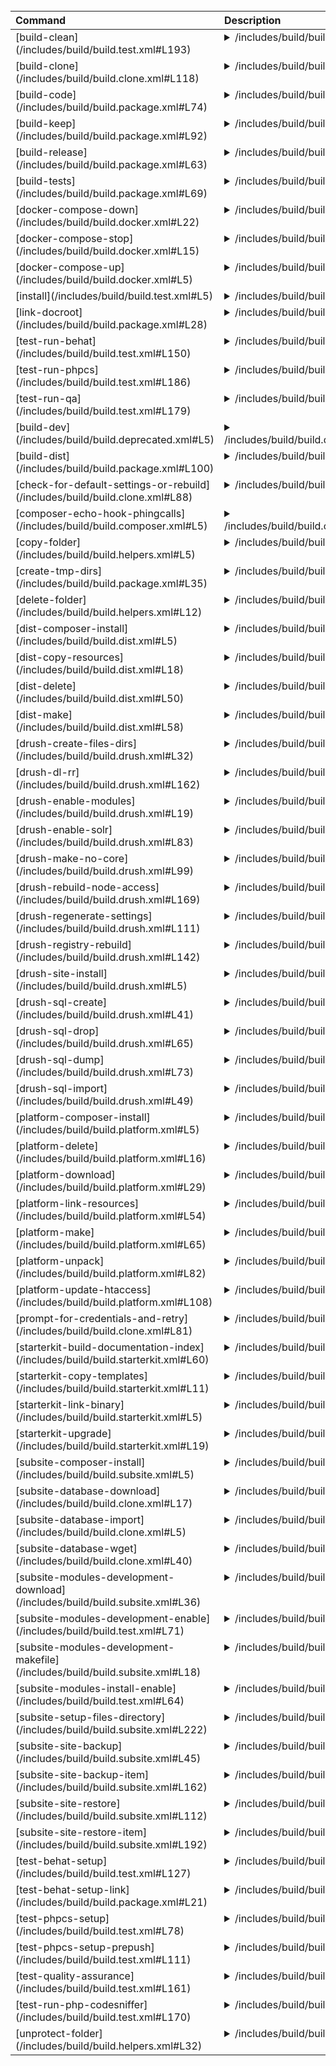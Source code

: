 <big><table><thead><tr align="left" valign="top"><th>Command</th><th>Description</th></tr></thead><tbody>
<tr align="left" valign="top">
<td> [build-clean](/includes/build/build.test.xml#L193) </td>
<td><details><summary>/includes/build/build.test.xml</summary>

> - TODO

</details></td></tr>
<tr align="left" valign="top">
<td> [build-clone](/includes/build/build.clone.xml#L118) </td>
<td><details><summary>/includes/build/build.clone.xml</summary>

> - TODO

</details></td></tr>
<tr align="left" valign="top">
<td> [build-code](/includes/build/build.package.xml#L74) </td>
<td><details><summary>/includes/build/build.package.xml</summary>

> - TODO

</details></td></tr>
<tr align="left" valign="top">
<td> [build-keep](/includes/build/build.package.xml#L92) </td>
<td><details><summary>/includes/build/build.package.xml</summary>

> - TODO

</details></td></tr>
<tr align="left" valign="top">
<td> [build-release](/includes/build/build.package.xml#L63) </td>
<td><details><summary>/includes/build/build.package.xml</summary>

> - TODO

</details></td></tr>
<tr align="left" valign="top">
<td> [build-tests](/includes/build/build.package.xml#L69) </td>
<td><details><summary>/includes/build/build.package.xml</summary>

> - TODO

</details></td></tr>
<tr align="left" valign="top">
<td> [docker-compose-down](/includes/build/build.docker.xml#L22) </td>
<td><details><summary>/includes/build/build.docker.xml</summary>

> - TODO

</details></td></tr>
<tr align="left" valign="top">
<td> [docker-compose-stop](/includes/build/build.docker.xml#L15) </td>
<td><details><summary>/includes/build/build.docker.xml</summary>

> - TODO

</details></td></tr>
<tr align="left" valign="top">
<td> [docker-compose-up](/includes/build/build.docker.xml#L5) </td>
<td><details><summary>/includes/build/build.docker.xml</summary>

> - TODO

</details></td></tr>
<tr align="left" valign="top">
<td> [install](/includes/build/build.test.xml#L5) </td>
<td><details><summary>/includes/build/build.test.xml</summary>

> - TODO

</details></td></tr>
<tr align="left" valign="top">
<td> [link-docroot](/includes/build/build.package.xml#L28) </td>
<td><details><summary>/includes/build/build.package.xml</summary>

> - TODO

</details></td></tr>
<tr align="left" valign="top">
<td> [test-run-behat](/includes/build/build.test.xml#L150) </td>
<td><details><summary>/includes/build/build.test.xml</summary>

> - TODO

</details></td></tr>
<tr align="left" valign="top">
<td> [test-run-phpcs](/includes/build/build.test.xml#L186) </td>
<td><details><summary>/includes/build/build.test.xml</summary>

> - TODO

</details></td></tr>
<tr align="left" valign="top">
<td> [test-run-qa](/includes/build/build.test.xml#L179) </td>
<td><details><summary>/includes/build/build.test.xml</summary>

> - TODO

</details></td></tr>
<tr align="left" valign="top">
<td> [build-dev](/includes/build/build.deprecated.xml#L5) </td>
<td><details><summary>/includes/build/build.deprecated.xml</summary>

> - TODO

</details></td></tr>
<tr align="left" valign="top">
<td> [build-dist](/includes/build/build.package.xml#L100) </td>
<td><details><summary>/includes/build/build.package.xml</summary>

> - TODO

</details></td></tr>
<tr align="left" valign="top">
<td> [check-for-default-settings-or-rebuild](/includes/build/build.clone.xml#L88) </td>
<td><details><summary>/includes/build/build.clone.xml</summary>

> - TODO

</details></td></tr>
<tr align="left" valign="top">
<td> [composer-echo-hook-phingcalls](/includes/build/build.composer.xml#L5) </td>
<td><details><summary>/includes/build/build.composer.xml</summary>

> - TODO

</details></td></tr>
<tr align="left" valign="top">
<td> [copy-folder](/includes/build/build.helpers.xml#L5) </td>
<td><details><summary>/includes/build/build.helpers.xml</summary>

> - TODO

</details></td></tr>
<tr align="left" valign="top">
<td> [create-tmp-dirs](/includes/build/build.package.xml#L35) </td>
<td><details><summary>/includes/build/build.package.xml</summary>

> - TODO

</details></td></tr>
<tr align="left" valign="top">
<td> [delete-folder](/includes/build/build.helpers.xml#L12) </td>
<td><details><summary>/includes/build/build.helpers.xml</summary>

> - TODO

</details></td></tr>
<tr align="left" valign="top">
<td> [dist-composer-install](/includes/build/build.dist.xml#L5) </td>
<td><details><summary>/includes/build/build.dist.xml</summary>

> - TODO

</details></td></tr>
<tr align="left" valign="top">
<td> [dist-copy-resources](/includes/build/build.dist.xml#L18) </td>
<td><details><summary>/includes/build/build.dist.xml</summary>

> - TODO

</details></td></tr>
<tr align="left" valign="top">
<td> [dist-delete](/includes/build/build.dist.xml#L50) </td>
<td><details><summary>/includes/build/build.dist.xml</summary>

> - TODO

</details></td></tr>
<tr align="left" valign="top">
<td> [dist-make](/includes/build/build.dist.xml#L58) </td>
<td><details><summary>/includes/build/build.dist.xml</summary>

> - TODO

</details></td></tr>
<tr align="left" valign="top">
<td> [drush-create-files-dirs](/includes/build/build.drush.xml#L32) </td>
<td><details><summary>/includes/build/build.drush.xml</summary>

> - TODO

</details></td></tr>
<tr align="left" valign="top">
<td> [drush-dl-rr](/includes/build/build.drush.xml#L162) </td>
<td><details><summary>/includes/build/build.drush.xml</summary>

> - TODO

</details></td></tr>
<tr align="left" valign="top">
<td> [drush-enable-modules](/includes/build/build.drush.xml#L19) </td>
<td><details><summary>/includes/build/build.drush.xml</summary>

> - TODO

</details></td></tr>
<tr align="left" valign="top">
<td> [drush-enable-solr](/includes/build/build.drush.xml#L83) </td>
<td><details><summary>/includes/build/build.drush.xml</summary>

> - TODO

</details></td></tr>
<tr align="left" valign="top">
<td> [drush-make-no-core](/includes/build/build.drush.xml#L99) </td>
<td><details><summary>/includes/build/build.drush.xml</summary>

> - TODO

</details></td></tr>
<tr align="left" valign="top">
<td> [drush-rebuild-node-access](/includes/build/build.drush.xml#L169) </td>
<td><details><summary>/includes/build/build.drush.xml</summary>

> - TODO

</details></td></tr>
<tr align="left" valign="top">
<td> [drush-regenerate-settings](/includes/build/build.drush.xml#L111) </td>
<td><details><summary>/includes/build/build.drush.xml</summary>

> - TODO

</details></td></tr>
<tr align="left" valign="top">
<td> [drush-registry-rebuild](/includes/build/build.drush.xml#L142) </td>
<td><details><summary>/includes/build/build.drush.xml</summary>

> - TODO

</details></td></tr>
<tr align="left" valign="top">
<td> [drush-site-install](/includes/build/build.drush.xml#L5) </td>
<td><details><summary>/includes/build/build.drush.xml</summary>

> - TODO

</details></td></tr>
<tr align="left" valign="top">
<td> [drush-sql-create](/includes/build/build.drush.xml#L41) </td>
<td><details><summary>/includes/build/build.drush.xml</summary>

> - TODO

</details></td></tr>
<tr align="left" valign="top">
<td> [drush-sql-drop](/includes/build/build.drush.xml#L65) </td>
<td><details><summary>/includes/build/build.drush.xml</summary>

> - TODO

</details></td></tr>
<tr align="left" valign="top">
<td> [drush-sql-dump](/includes/build/build.drush.xml#L73) </td>
<td><details><summary>/includes/build/build.drush.xml</summary>

> - TODO

</details></td></tr>
<tr align="left" valign="top">
<td> [drush-sql-import](/includes/build/build.drush.xml#L49) </td>
<td><details><summary>/includes/build/build.drush.xml</summary>

> - TODO

</details></td></tr>
<tr align="left" valign="top">
<td> [platform-composer-install](/includes/build/build.platform.xml#L5) </td>
<td><details><summary>/includes/build/build.platform.xml</summary>

> - TODO

</details></td></tr>
<tr align="left" valign="top">
<td> [platform-delete](/includes/build/build.platform.xml#L16) </td>
<td><details><summary>/includes/build/build.platform.xml</summary>

> - TODO

</details></td></tr>
<tr align="left" valign="top">
<td> [platform-download](/includes/build/build.platform.xml#L29) </td>
<td><details><summary>/includes/build/build.platform.xml</summary>

> - TODO

</details></td></tr>
<tr align="left" valign="top">
<td> [platform-link-resources](/includes/build/build.platform.xml#L54) </td>
<td><details><summary>/includes/build/build.platform.xml</summary>

> - TODO

</details></td></tr>
<tr align="left" valign="top">
<td> [platform-make](/includes/build/build.platform.xml#L65) </td>
<td><details><summary>/includes/build/build.platform.xml</summary>

> - TODO

</details></td></tr>
<tr align="left" valign="top">
<td> [platform-unpack](/includes/build/build.platform.xml#L82) </td>
<td><details><summary>/includes/build/build.platform.xml</summary>

> - TODO

</details></td></tr>
<tr align="left" valign="top">
<td> [platform-update-htaccess](/includes/build/build.platform.xml#L108) </td>
<td><details><summary>/includes/build/build.platform.xml</summary>

> - TODO

</details></td></tr>
<tr align="left" valign="top">
<td> [prompt-for-credentials-and-retry](/includes/build/build.clone.xml#L81) </td>
<td><details><summary>/includes/build/build.clone.xml</summary>

> - TODO

</details></td></tr>
<tr align="left" valign="top">
<td> [starterkit-build-documentation-index](/includes/build/build.starterkit.xml#L60) </td>
<td><details><summary>/includes/build/build.starterkit.xml</summary>

> - TODO

</details></td></tr>
<tr align="left" valign="top">
<td> [starterkit-copy-templates](/includes/build/build.starterkit.xml#L11) </td>
<td><details><summary>/includes/build/build.starterkit.xml</summary>

> - TODO

</details></td></tr>
<tr align="left" valign="top">
<td> [starterkit-link-binary](/includes/build/build.starterkit.xml#L5) </td>
<td><details><summary>/includes/build/build.starterkit.xml</summary>

> - TODO

</details></td></tr>
<tr align="left" valign="top">
<td> [starterkit-upgrade](/includes/build/build.starterkit.xml#L19) </td>
<td><details><summary>/includes/build/build.starterkit.xml</summary>

> - TODO

</details></td></tr>
<tr align="left" valign="top">
<td> [subsite-composer-install](/includes/build/build.subsite.xml#L5) </td>
<td><details><summary>/includes/build/build.subsite.xml</summary>

> - TODO

</details></td></tr>
<tr align="left" valign="top">
<td> [subsite-database-download](/includes/build/build.clone.xml#L17) </td>
<td><details><summary>/includes/build/build.clone.xml</summary>

> - TODO

</details></td></tr>
<tr align="left" valign="top">
<td> [subsite-database-import](/includes/build/build.clone.xml#L5) </td>
<td><details><summary>/includes/build/build.clone.xml</summary>

> - TODO

</details></td></tr>
<tr align="left" valign="top">
<td> [subsite-database-wget](/includes/build/build.clone.xml#L40) </td>
<td><details><summary>/includes/build/build.clone.xml</summary>

> - TODO

</details></td></tr>
<tr align="left" valign="top">
<td> [subsite-modules-development-download](/includes/build/build.subsite.xml#L36) </td>
<td><details><summary>/includes/build/build.subsite.xml</summary>

> - TODO

</details></td></tr>
<tr align="left" valign="top">
<td> [subsite-modules-development-enable](/includes/build/build.test.xml#L71) </td>
<td><details><summary>/includes/build/build.test.xml</summary>

> - TODO

</details></td></tr>
<tr align="left" valign="top">
<td> [subsite-modules-development-makefile](/includes/build/build.subsite.xml#L18) </td>
<td><details><summary>/includes/build/build.subsite.xml</summary>

> - TODO

</details></td></tr>
<tr align="left" valign="top">
<td> [subsite-modules-install-enable](/includes/build/build.test.xml#L64) </td>
<td><details><summary>/includes/build/build.test.xml</summary>

> - TODO

</details></td></tr>
<tr align="left" valign="top">
<td> [subsite-setup-files-directory](/includes/build/build.subsite.xml#L222) </td>
<td><details><summary>/includes/build/build.subsite.xml</summary>

> - TODO

</details></td></tr>
<tr align="left" valign="top">
<td> [subsite-site-backup](/includes/build/build.subsite.xml#L45) </td>
<td><details><summary>/includes/build/build.subsite.xml</summary>

> - TODO

</details></td></tr>
<tr align="left" valign="top">
<td> [subsite-site-backup-item](/includes/build/build.subsite.xml#L162) </td>
<td><details><summary>/includes/build/build.subsite.xml</summary>

> - TODO

</details></td></tr>
<tr align="left" valign="top">
<td> [subsite-site-restore](/includes/build/build.subsite.xml#L112) </td>
<td><details><summary>/includes/build/build.subsite.xml</summary>

> - TODO

</details></td></tr>
<tr align="left" valign="top">
<td> [subsite-site-restore-item](/includes/build/build.subsite.xml#L192) </td>
<td><details><summary>/includes/build/build.subsite.xml</summary>

> - TODO

</details></td></tr>
<tr align="left" valign="top">
<td> [test-behat-setup](/includes/build/build.test.xml#L127) </td>
<td><details><summary>/includes/build/build.test.xml</summary>

> - TODO

</details></td></tr>
<tr align="left" valign="top">
<td> [test-behat-setup-link](/includes/build/build.package.xml#L21) </td>
<td><details><summary>/includes/build/build.package.xml</summary>

> - TODO

</details></td></tr>
<tr align="left" valign="top">
<td> [test-phpcs-setup](/includes/build/build.test.xml#L78) </td>
<td><details><summary>/includes/build/build.test.xml</summary>

> - TODO

</details></td></tr>
<tr align="left" valign="top">
<td> [test-phpcs-setup-prepush](/includes/build/build.test.xml#L111) </td>
<td><details><summary>/includes/build/build.test.xml</summary>

> - TODO

</details></td></tr>
<tr align="left" valign="top">
<td> [test-quality-assurance](/includes/build/build.test.xml#L161) </td>
<td><details><summary>/includes/build/build.test.xml</summary>

> - TODO

</details></td></tr>
<tr align="left" valign="top">
<td> [test-run-php-codesniffer](/includes/build/build.test.xml#L170) </td>
<td><details><summary>/includes/build/build.test.xml</summary>

> - TODO

</details></td></tr>
<tr align="left" valign="top">
<td> [unprotect-folder](/includes/build/build.helpers.xml#L32) </td>
<td><details><summary>/includes/build/build.helpers.xml</summary>

> - TODO

</details></td></tr>
</tbody></table></big>